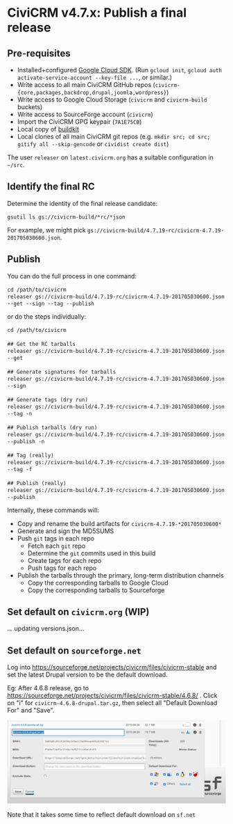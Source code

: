 # CiviCRM v4.7.x: Publish a final release

## Pre-requisites

 * Installed+configured [Google Cloud SDK](https://cloud.google.com/sdk/downloads). (Run `gcloud init`, `gcloud auth activate-service-account --key-file ...`, or similar.)
 * Write access to all main CiviCRM GitHub repos (`civicrm-{core,packages,backdrop,drupal,joomla,wordpress}`)
 * Write access to Google Cloud Storage (`civicrm` and `civicrm-build` buckets)
 * Write access to SourceForge account (`civicrm`)
 * Import the CiviCRM GPG keypair (`7A1E75CB`)
 * Local copy of [buildkit](https://github.com/civicrm/civicrm-buildkit/)
 * Local clones of all main CiviCRM git repos (e.g. `mkdir src; cd src; gitify all --skip-gencode` or `cividist create dist`)

The user `releaser` on `latest.civicrm.org` has a suitable configuration in `~/src`.

## Identify the final RC

Determine the identity of the final release candidate:

```
gsutil ls gs://civicrm-build/*rc/*json
```

For example, we might pick `gs://civicrm-build/4.7.19-rc/civicrm-4.7.19-201705030600.json`.

## Publish

You can do the full process in one command:

```
cd /path/to/civicrm
releaser gs://civicrm-build/4.7.19-rc/civicrm-4.7.19-201705030600.json --get --sign --tag --publish
```

or do the steps individually:

```
cd /path/to/civicrm

## Get the RC tarballs
releaser gs://civicrm-build/4.7.19-rc/civicrm-4.7.19-201705030600.json --get

## Generate signatures for tarballs
releaser gs://civicrm-build/4.7.19-rc/civicrm-4.7.19-201705030600.json --sign

## Generate tags (dry run)
releaser gs://civicrm-build/4.7.19-rc/civicrm-4.7.19-201705030600.json --tag -n

## Publish tarballs (dry run)
releaser gs://civicrm-build/4.7.19-rc/civicrm-4.7.19-201705030600.json --publish -n

## Tag (really)
releaser gs://civicrm-build/4.7.19-rc/civicrm-4.7.19-201705030600.json --tag -f

## Publish (really)
releaser gs://civicrm-build/4.7.19-rc/civicrm-4.7.19-201705030600.json --publish
```

Internally, these commands will:
 * Copy and rename the build artifacts for `civicrm-4.7.19-*201705030600*`
 * Generate and sign the MD5SUMS
 * Push `git` tags in each repo
   * Fetch each `git` repo
   * Determine the `git` commits used in this build
   * Create tags for each repo
   * Push tags for each repo
 * Publish the tarballs through the primary, long-term distribution channels
   * Copy the corresponding tarballs to Google Cloud
   * Copy the corresponding tarballs to Sourceforge

## Set default on `civicrm.org` (WIP)

... updating versions.json...

## Set default on `sourceforge.net`

Log into https://sourceforge.net/projects/civicrm/files/civicrm-stable and set the latest Drupal version to be the default download.

Eg: After 4.6.8 release, go to https://sourceforge.net/projects/civicrm/files/civicrm-stable/4.6.8/  . Click on "i" for `civicrm-4.6.8-drupal.tar.gz`, then select all "Default Download For" and "Save".

![Marking a default release in SourceForge](/doc/images/SourceforgeDefaultDownload.png)

Note that it takes some time to reflect default download on `sf.net`
